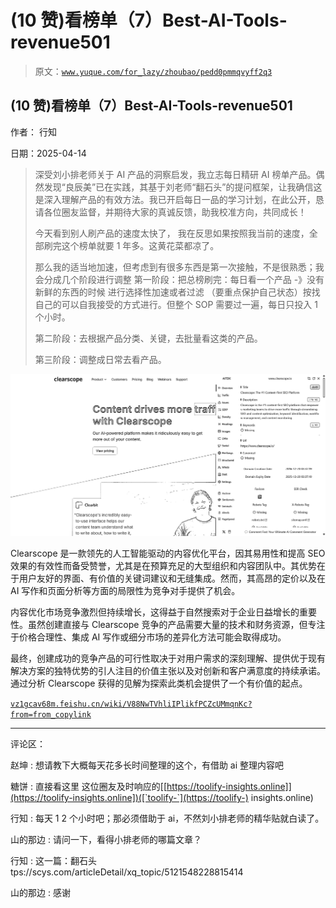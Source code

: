 # (10 赞)看榜单（7）Best-AI-Tools-revenue501

> 原文：[`www.yuque.com/for_lazy/zhoubao/pedd0pmmqvyff2q3`](https://www.yuque.com/for_lazy/zhoubao/pedd0pmmqvyff2q3)

## (10 赞)看榜单（7）Best-AI-Tools-revenue501

作者： 行知

日期：2025-04-14

> 深受刘小排老师关于 AI 产品的洞察启发，我立志每日精研 AI 榜单产品。偶然发现“良辰美”已在实践，其基于刘老师“翻石头”的提问框架，让我确信这是深入理解产品的有效方法。我已开启每日一品的学习计划，在此公开，恳请各位圈友监督，并期待大家的真诚反馈，助我校准方向，共同成长！
> 
> 今天看到别人刷产品的速度太快了， 我在反思如果按照我当前的速度，全部刷完这个榜单就要 1 年多。这黄花菜都凉了。
> 
> 那么我的适当地加速，但考虑到有很多东西是第一次接触，不是很熟悉；我会分成几个阶段进行调整  第一阶段：把总榜刷完：每日看一个产品 -》没有新鲜的东西的时候 进行选择性加速或者过滤
> （要重点保护自己状态）按找自己的可以自我接受的方式进行。但整个 SOP 需要过一遍，每日只投入 1 个小时。
> 
> 第二阶段：去根据产品分类、关键，去批量看这类的产品。
> 
> 第三阶段：调整成日常去看产品。

![](img/eb62900686b5401a34dba7bc2e368202.png "None")

Clearscope 是一款领先的人工智能驱动的内容优化平台，因其易用性和提高 SEO
效果的有效性而备受赞誉，尤其是在预算充足的大型组织和内容团队中。其优势在于用户友好的界面、有价值的关键词建议和无缝集成。然而，其高昂的定价以及在 AI
写作和页面分析等方面的局限性为竞争对手提供了机会。

内容优化市场竞争激烈但持续增长，这得益于自然搜索对于企业日益增长的重要性。虽然创建直接与 Clearscope
竞争的产品需要大量的技术和财务资源，但专注于价格合理性、集成 AI 写作或细分市场的差异化方法可能会取得成功。

最终，创建成功的竞争产品的可行性取决于对用户需求的深刻理解、提供优于现有解决方案的独特优势的引人注目的价值主张以及对创新和客户满意度的持续承诺。通过分析
Clearscope 获得的见解为探索此类机会提供了一个有价值的起点。

[`vz1gcav68m.feishu.cn/wiki/V88NwTVhliIPlikfPCZcUMmqnKc?from=from_copylink`](https://vz1gcav68m.feishu.cn/wiki/V88NwTVhliIPlikfPCZcUMmqnKc?from=from_copylink)

* * *

评论区：

赵坤 : 想请教下大概每天花多长时间整理的这个，有借助 ai 整理内容吧

糖饼 : 直接看这里 这位圈友及时响应的[[https://toolify-insights.online]](https://toolify-insights.online])([`toolify-`](https://toolify-) insights.online)

行知 : 每天 1 2 个小时吧；那必须借助于 ai，不然刘小排老师的精华贴就白读了。

山的那边 : 请问一下，看得小排老师的哪篇文章？

行知 : 这一篇：翻石头 tps://scys.com/articleDetail/xq_topic/5121548228815414

山的那边 : 感谢
